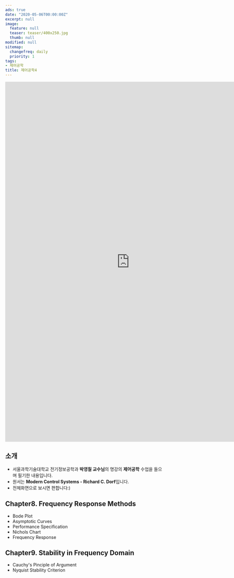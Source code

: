 ```yaml
---
ads: true
date: "2020-05-06T00:00:00Z"
excerpt: null
image:
  feature: null
  teaser: teaser/400x250.jpg
  thumb: null
modified: null
sitemap:
  changefreq: daily
  priority: 1
tags:
- 제어공학
title: 제어공학4
---
```


<iframe src="https://docs.google.com/presentation/d/e/2PACX-1vSyys9VUZuOay0JCetOQnmwak7i0Nw4p9Acg8mIUEMYBYafAE-aUCYjbKJ3zzojag/embed?start=true&loop=true&delayms=60000" frameborder="0" width="793" height="1152" allowfullscreen="true" mozallowfullscreen="true" webkitallowfullscreen="true"></iframe>

## 소개
* 서울과학기술대학교 전기정보공학과 **박영칠 교수님**의 명강의 **제어공학** 수업을 들으며 필기한 내용입니다.
* 원서는 **Modern Control Systems - Richard C. Dorf**입니다.
* 전체화면으로 보시면 편합니다:)

## Chapter8. Frequency Response Methods
* Bode Plot
* Asymptotic Curves
* Performance Specification
* Nichols Chart
* Frequency Response

## Chapter9. Stability in Frequency Domain
* Cauchy's Pinciple of Argument
* Nyquist Stability Criterion